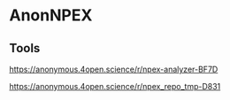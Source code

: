 # AnonNPEX

## Tools
https://anonymous.4open.science/r/npex-analyzer-BF7D

https://anonymous.4open.science/r/npex_repo_tmp-D831
